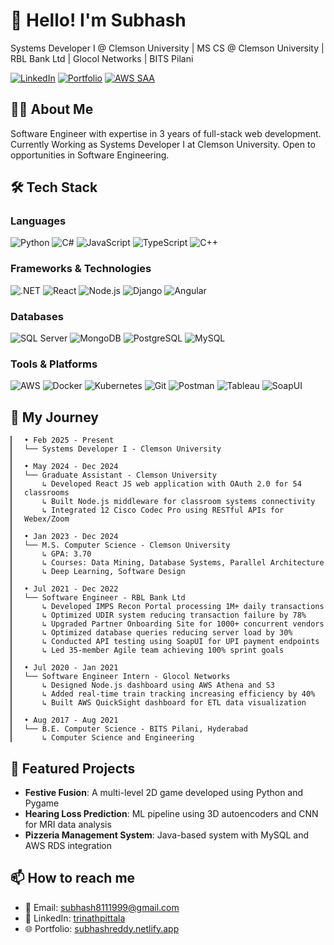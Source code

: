 # 👋 Hello! I'm Subhash

Systems Developer I @ Clemson University | MS CS @ Clemson University | RBL Bank Ltd | Glocol Networks | BITS Pilani

[![LinkedIn](https://img.shields.io/badge/LinkedIn-0077B5?style=for-the-badge&logo=linkedin&logoColor=white)](https://linkedin.com/in/trinathpittala/)
[![Portfolio](https://img.shields.io/badge/Portfolio-000000?style=for-the-badge&logo=About.me&logoColor=white)](https://subhashreddy.netlify.app/)
[![AWS SAA](https://img.shields.io/badge/AWS_Solutions_Architect_Associate-232F3E?style=for-the-badge&logo=amazon-aws&logoColor=white)](https://cp.certmetrics.com/amazon/en/public/verify/credential/22c4e7f0f677493f8d08e49eb2c58e6f)

## 👨‍💻 About Me
Software Engineer with expertise in 3 years of full-stack web development. Currently Working as Systems Developer I at Clemson University. Open to opportunities in Software Engineering.

## 🛠️ Tech Stack
### Languages
![Python](https://img.shields.io/badge/Python-3776AB?style=flat-square&logo=python&logoColor=white)
![C#](https://img.shields.io/badge/C%23-239120?style=flat-square&logo=c-sharp&logoColor=white)
![JavaScript](https://img.shields.io/badge/JavaScript-F7DF1E?style=flat-square&logo=javascript&logoColor=black)
![TypeScript](https://img.shields.io/badge/TypeScript-007ACC?style=flat-square&logo=typescript&logoColor=white)
![C++](https://img.shields.io/badge/C%2B%2B-00599C?style=flat-square&logo=c%2B%2B&logoColor=white)

### Frameworks & Technologies
![.NET](https://img.shields.io/badge/.NET-512BD4?style=flat-square&logo=dotnet&logoColor=white)
![React](https://img.shields.io/badge/React-20232A?style=flat-square&logo=react&logoColor=61DAFB)
![Node.js](https://img.shields.io/badge/Node.js-339933?style=flat-square&logo=nodedotjs&logoColor=white)
![Django](https://img.shields.io/badge/Django-092E20?style=flat-square&logo=django&logoColor=white)
![Angular](https://img.shields.io/badge/Angular-DD0031?style=flat-square&logo=angular&logoColor=white)

### Databases
![SQL Server](https://img.shields.io/badge/SQL_Server-CC2927?style=flat-square&logo=microsoft-sql-server&logoColor=white)
![MongoDB](https://img.shields.io/badge/MongoDB-4EA94B?style=flat-square&logo=mongodb&logoColor=white)
![PostgreSQL](https://img.shields.io/badge/PostgreSQL-316192?style=flat-square&logo=postgresql&logoColor=white)
![MySQL](https://img.shields.io/badge/MySQL-005C84?style=flat-square&logo=mysql&logoColor=white)

### Tools & Platforms
![AWS](https://img.shields.io/badge/AWS-232F3E?style=flat-square&logo=amazon-aws&logoColor=white)
![Docker](https://img.shields.io/badge/Docker-2496ED?style=flat-square&logo=docker&logoColor=white)
![Kubernetes](https://img.shields.io/badge/Kubernetes-326CE5?style=flat-square&logo=kubernetes&logoColor=white)
![Git](https://img.shields.io/badge/Git-F05032?style=flat-square&logo=git&logoColor=white)
![Postman](https://img.shields.io/badge/Postman-FF6C37?style=flat-square&logo=postman&logoColor=white)
![Tableau](https://img.shields.io/badge/Tableau-E97627?style=flat-square&logo=tableau&logoColor=white)
![SoapUI](https://img.shields.io/badge/SoapUI-003A6E?style=flat-square&logo=soapui&logoColor=white)

## 🚀 My Journey

<div align="left">
  <div style="border-left: 2px solid #555; padding-left: 20px;">

    • Feb 2025 - Present
    └── Systems Developer I - Clemson University
    
    • May 2024 - Dec 2024
    └── Graduate Assistant - Clemson University
        ↳ Developed React JS web application with OAuth 2.0 for 54 classrooms
        ↳ Built Node.js middleware for classroom systems connectivity
        ↳ Integrated 12 Cisco Codec Pro using RESTful APIs for Webex/Zoom
    
    • Jan 2023 - Dec 2024
    └── M.S. Computer Science - Clemson University
        ↳ GPA: 3.70
        ↳ Courses: Data Mining, Database Systems, Parallel Architecture
        ↳ Deep Learning, Software Design
    
    • Jul 2021 - Dec 2022
    └── Software Engineer - RBL Bank Ltd
        ↳ Developed IMPS Recon Portal processing 1M+ daily transactions
        ↳ Optimized UDIR system reducing transaction failure by 78%
        ↳ Upgraded Partner Onboarding Site for 1000+ concurrent vendors
        ↳ Optimized database queries reducing server load by 30%
        ↳ Conducted API testing using SoapUI for UPI payment endpoints
        ↳ Led 35-member Agile team achieving 100% sprint goals
    
    • Jul 2020 - Jan 2021
    └── Software Engineer Intern - Glocol Networks
        ↳ Designed Node.js dashboard using AWS Athena and S3
        ↳ Added real-time train tracking increasing efficiency by 40%
        ↳ Built AWS QuickSight dashboard for ETL data visualization
    
    • Aug 2017 - Aug 2021
    └── B.E. Computer Science - BITS Pilani, Hyderabad
        ↳ Computer Science and Engineering
    
</div>
</div>

## 🌟 Featured Projects
- **Festive Fusion**: A multi-level 2D game developed using Python and Pygame
- **Hearing Loss Prediction**: ML pipeline using 3D autoencoders and CNN for MRI data analysis
- **Pizzeria Management System**: Java-based system with MySQL and AWS RDS integration

## 📫 How to reach me
- 📧 Email: subhash8111999@gmail.com
- 💼 LinkedIn: [trinathpittala](https://linkedin.com/in/trinathpittala/)
- 🌐 Portfolio: [subhashreddy.netlify.app](https://subhashreddy.netlify.app/)
